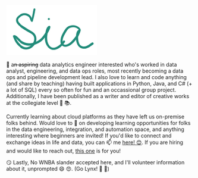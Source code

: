 ![](https://github.com/siawayforward/siawayforward/blob/master/wewe.PNG)

🔭 a<strike>n aspiring</strike> data analytics engineer interested who's worked in data analyst, engineering, and data ops roles, most recently becoming a data ops and pipeline development lead. I also love to learn and code anything (and share by teaching) having built applications in Python, Java, and C# (+ a lot of SQL) every so often for fun and an occassional group project. Additionally, I have been published as a writer and editor of creative works at the collegiate level :newspaper: :books:. 

Currently learning about cloud platforms as they have left us on-premise folks behind. Would love to 👯 on developing learning opportunities for folks in the data engineering, integration, and automation space, and anything interesting where beginners are invited! If you'd like to connect and exchange ideas in life and data, you can 📫 me [here! :blush:](mailto:siawayforward.projects@gmail.com). If you are hiring and would like to reach out, [this one](mailto:scmbatia@gmail.com) is for you!

:smirk: Lastly, No WNBA slander accepted here, and I'll volunteer information about it, unprompted :smile: :heart_eyes:. 
(Go Lynx! :blue_heart: :green_heart:) 

<!--
**siawayforward/siawayforward** is a ✨ _special_ ✨ repository because its `README.md` (this file) appears on your GitHub profile.-->
